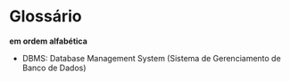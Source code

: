 # Glossário

**em ordem alfabética**

- DBMS: Database Management System \(Sistema de Gerenciamento de Banco de Dados\)


